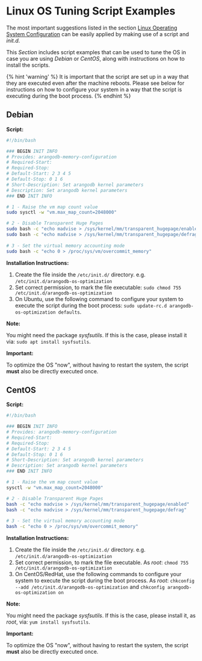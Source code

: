 Linux OS Tuning Script Examples
===============================

The most important suggestions listed in the section [Linux Operating System Configuration](LinuxOSConfiguration.md) can be easily applied by making use of a script and _init.d_.

This _Section_ includes script examples that can be used to tune the OS in case you are using _Debian_ or _CentOS_, along with instructions on how to install the scripts.

{% hint 'warning' %}
It is important that the script are set up in a way that they are executed even after the machine reboots. Please see below for instructions on how to configure your system in a way that the script is executing during the boot process.
{% endhint %}

Debian
------

**Script:**

```bash
#!/bin/bash

### BEGIN INIT INFO
# Provides: arangodb-memory-configuration
# Required-Start:
# Required-Stop:
# Default-Start: 2 3 4 5
# Default-Stop: 0 1 6
# Short-Description: Set arangodb kernel parameters
# Description: Set arangodb kernel parameters
### END INIT INFO

# 1 - Raise the vm map count value
sudo sysctl -w "vm.max_map_count=2048000"

# 2 - Disable Transparent Huge Pages
sudo bash -c "echo madvise > /sys/kernel/mm/transparent_hugepage/enabled"
sudo bash -c "echo madvise > /sys/kernel/mm/transparent_hugepage/defrag"
 
# 3 - Set the virtual memory accounting mode
sudo bash -c "echo 0 > /proc/sys/vm/overcommit_memory"
```

**Installation Instructions:**

1. Create the file inside the `/etc/init.d/` directory. e.g. `/etc/init.d/arangodb-os-optimization`
1. Set correct permission, to mark the file executable:
   `sudo chmod 755 /etc/init.d/arangodb-os-optimization`
1. On Ubuntu, use the following command to configure your system to execute the script during the boot process:
   `sudo update-rc.d arangodb-os-optimization defaults`.

**Note:**

You might need the package _sysfsutils_. If this is the case, please install it via: `sudo apt install sysfsutils`.

**Important:**

To optimize the OS "now", without having to restart the system, the script **must** also be directly executed once.

CentOS
------

**Script:**

```bash
#!/bin/bash

### BEGIN INIT INFO
# Provides: arangodb-memory-configuration
# Required-Start:
# Required-Stop:
# Default-Start: 2 3 4 5
# Default-Stop: 0 1 6
# Short-Description: Set arangodb kernel parameters
# Description: Set arangodb kernel parameters
### END INIT INFO

# 1 - Raise the vm map count value
sysctl -w "vm.max_map_count=2048000"

# 2 - Disable Transparent Huge Pages
bash -c "echo madvise > /sys/kernel/mm/transparent_hugepage/enabled"
bash -c "echo madvise > /sys/kernel/mm/transparent_hugepage/defrag"
 
# 3 - Set the virtual memory accounting mode
bash -c "echo 0 > /proc/sys/vm/overcommit_memory"
```

**Installation Instructions:**

1. Create the file inside the `/etc/init.d/` directory. e.g. `/etc/init.d/arangodb-os-optimization`
1. Set correct permission, to mark the file executable. As _root_:
   `chmod 755 /etc/init.d/arangodb-os-optimization`
1. On CentOS/RedHat, use the following commands to configure your system to execute the script during the boot process.
   As _root_: `chkconfig --add /etc/init.d/arangodb-os-optimization` and `chkconfig arangodb-os-optimization on`

**Note:**

You might need the package _sysfsutils_. If this is the case, please install it, as _root_, via: `yum install sysfsutils`.

**Important:**

To optimize the OS "now", without having to restart the system, the script **must** also be directly executed once.
